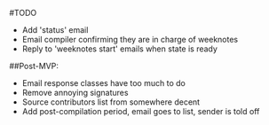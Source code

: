 #TODO
* Add 'status' email
* Email compiler confirming they are in charge of weeknotes
* Reply to 'weeknotes start' emails when state is ready

##Post-MVP:
* Email response classes have too much to do
* Remove annoying signatures
* Source contributors list from somewhere decent
* Add post-compilation period, email goes to list, sender is told off
